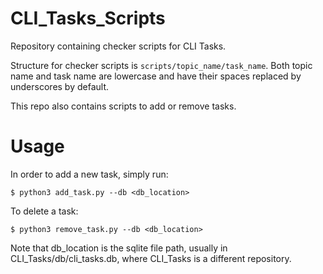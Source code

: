 # CLI_Tasks_Scripts

Repository containing checker scripts for CLI Tasks.

Structure for checker scripts is `scripts/topic_name/task_name`.
Both topic name and task name are lowercase and have their spaces replaced by
underscores by default.

This repo also contains scripts to add or remove tasks.

# Usage

In order to add a new task, simply run:
```
$ python3 add_task.py --db <db_location>
```

To delete a task:
```
$ python3 remove_task.py --db <db_location>
```

Note that db_location is the sqlite file path, usually in
CLI_Tasks/db/cli_tasks.db, where CLI_Tasks is a different repository.
